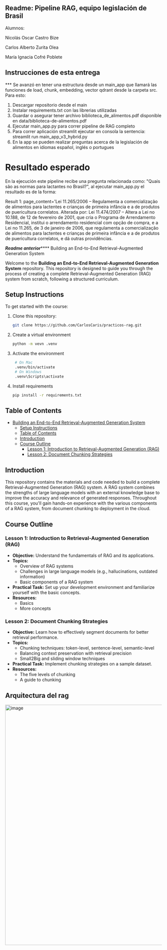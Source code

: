 ## Readme: Pipeline RAG, equipo legislación de Brasil

Alumnos:

Nicolás Oscar Castro Bize

Carlos Alberto Zurita Olea

María Ignacia Cofré Poblete

## Instrucciones de esta entrega
*** Se avanzó en tener una estructura desde un main_app que llamará las funciones de load, chunk, embedding, vector qdrant desde la carpeta src. Para esto:

1) Descargar repositorio desde el main
2) Instalar requirements.txt con las librerias utilizadas
3) Guardar o asegurar tener archivo biblioteca_de_alimentos.pdf disponible en data/biblioteca-de-alimentos.pdf
4) Ejecutar main_app.py para correr pipeline de RAG completo
5) Para correr aplicación streamlit ejecutar en consola la sentencia: streamlit run main_app_v3_hybrid.py
6) En la app se pueden realizar preguntas acerca de la legislación de alimentos en idiomas español, inglés o portugues

# Resultado esperado
En la ejecución este pipeline recibe una pregunta relacionada como: "Quais são as normas para lactantes no Brasil?", al ejecutar main_app.py el resultado es de la forma:

Result 1:
page_content='Lei 11.265/2006 – Regulamenta a comercialização de alimentos para lactentes e crianças de primeira infância 
e a de produtos de puericultura correlatos. 
 Alterada por: 
Lei 11.474/2007  – Altera a Lei no 10.188, de 12 de fevereiro de 2001, que cria o Programa de 
Arrendamento Residencial, institui o arrendamento residencial com opção de compra, e a Lei no 
11.265, de 3 de janeiro de 2006, que regulamenta a comercialização de alimentos para lactentes e 
crianças de primeira infância e a de produtos de puericultura correlatos, e dá outras providências. 

***Readme anterior*******
Building an End-to-End Retrieval-Augmented Generation System

Welcome to the **Building an End-to-End Retrieval-Augmented Generation System** repository. This repository is designed to guide you through the process of creating a complete Retrieval-Augmented Generation (RAG) system from scratch, following a structured curriculum.

## Setup Instructions

To get started with the course:

1. Clone this repository:
   ```bash
   git clone https://github.com/CarlosCaris/practicos-rag.git
2. Create a virtual environment
    ```bash
    python -m vevn .venv
3. Activate the environment
   ```bash
    # On Mac
    .venv/bin/activate
    # On Windows
    .venv\Scripts\activate
4. Install requirements
    ```bash
    pip install -r requirements.txt
## Table of Contents

- [Building an End-to-End Retrieval-Augmented Generation System](#building-an-end-to-end-retrieval-augmented-generation-system)
  - [Setup Instructions](#setup-instructions)
  - [Table of Contents](#table-of-contents)
  - [Introduction](#introduction)
  - [Course Outline](#course-outline)
    - [Lesson 1: Introduction to Retrieval-Augmented Generation (RAG)](#lesson-1-introduction-to-retrieval-augmented-generation-rag)
    - [Lesson 2: Document Chunking Strategies](#lesson-2-document-chunking-strategies)

## Introduction

This repository contains the materials and code needed to build a complete Retrieval-Augmented Generation (RAG) system. A RAG system combines the strengths of large language models with an external knowledge base to improve the accuracy and relevance of generated responses. Throughout this course, you'll gain hands-on experience with the various components of a RAG system, from document chunking to deployment in the cloud.

## Course Outline

### Lesson 1: Introduction to Retrieval-Augmented Generation (RAG)
- **Objective:** Understand the fundamentals of RAG and its applications.
- **Topics:**
  - Overview of RAG systems
  - Challenges in large language models (e.g., hallucinations, outdated information)
  - Basic components of a RAG system
- **Practical Task:** Set up your development environment and familiarize yourself with the basic concepts.
- **Resources:** 
  - Basics
  - More concepts

### Lesson 2: Document Chunking Strategies
- **Objective:** Learn how to effectively segment documents for better retrieval performance.
- **Topics:**
  - Chunking techniques: token-level, sentence-level, semantic-level
  - Balancing context preservation with retrieval precision
  - Small2Big and sliding window techniques
- **Practical Task:** Implement chunking strategies on a sample dataset.
- **Resources:**
  - The five levels of chunking
  - A guide to chunking
## Arquitectura del rag

<img width="772" alt="image" src="https://github.com/user-attachments/assets/f325bb5d-c37a-410b-a545-6111c6536ae7" />
